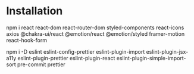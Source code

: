 # Installation

npm i react react-dom react-router-dom styled-components react-icons axios @chakra-ui/react @emotion/react @emotion/styled framer-motion react-hook-form

npm i -D eslint eslint-config-prettier eslint-plugin-import eslint-plugin-jsx-a11y eslint-plugin-prettier eslint-plugin-react eslint-plugin-simple-import-sort pre-commit prettier
